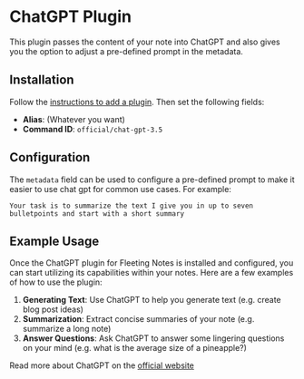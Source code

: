 # ChatGPT Plugin

This plugin passes the content of your note into ChatGPT and also gives you the
option to adjust a pre-defined prompt in the metadata.

## Installation

Follow the
[instructions to add a plugin](https://www.fleetingnotes.app/docs/plugins/add-a-plugin).
Then set the following fields:

- **Alias**: (Whatever you want)
- **Command ID**: `official/chat-gpt-3.5`

## Configuration

The `metadata` field can be used to configure a pre-defined prompt to make it
easier to use chat gpt for common use cases. For example:

```
Your task is to summarize the text I give you in up to seven bulletpoints and start with a short summary
```

## Example Usage

Once the ChatGPT plugin for Fleeting Notes is installed and configured, you can
start utilizing its capabilities within your notes. Here are a few examples of
how to use the plugin:

1. **Generating Text**: Use ChatGPT to help you generate text (e.g. create blog
   post ideas)
2. **Summarization**: Extract concise summaries of your note (e.g. summarize a
   long note)
3. **Answer Questions**: Ask ChatGPT to answer some lingering questions on your
   mind (e.g. what is the average size of a pineapple?)

Read more about ChatGPT on the
[official website](https://openai.com/blog/chatgpt)
